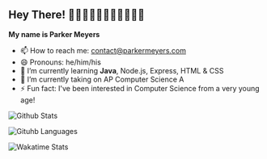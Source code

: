 ## Hey There! 👋👋🏻👋🏼👋🏽👋🏾👋🏿
**My name is Parker Meyers**

- 📫 How to reach me: contact@parkermeyers.com
- 😄 Pronouns: he/him/his
- 🌱 I’m currently learning **Java**, Node.js, Express, HTML & CSS
- 🔭 I’m currently taking on AP Computer Science A
- ⚡ Fun fact: I've been interested in Computer Science from a very young age!

![Github Stats](https://github-readme-stats.vercel.app/api?username=ParkerMeyers&count_private=true&show_icons=true&theme=midnight-purple&border_radius=20&border_color=000000)

![Gituhb Languages](https://github-readme-stats.vercel.app/api/top-langs?username=ParkerMeyers&count_private=true&show_icons=true&theme=midnight-purple&border_radius=25&layout=compact&border_color=000000)

![Wakatime Stats](https://github-readme-stats.vercel.app/api/wakatime?username=ParkerMeyers&count_private=true&show_icons=true&theme=midnight-purple&border_radius=25&border_color=000000)
